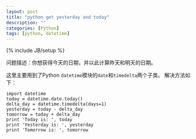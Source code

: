 ```yaml
---
layout: post
title: "python get yesterday and today"
description: ""
categories: [Python]
tags: [python, datetime]
---
```

{% include JB/setup %}


问题描述：你想获得今天的日期，并以此计算昨天和明天的日期。

这里主要用到了Python `datetime`模块的`date`和`timedelta`两个子类。
解决方法如下：

    import datetime
    today = datetime.date.today()
    delta_day = datetime.timedelta(days=1)
    yesterday = today - delta_day
    tomorrow = today + delta_day
    print 'Today is: ', today
    print 'Yesterday is: ', yesterday
    print 'Tomorrow is: ', tomorrow

